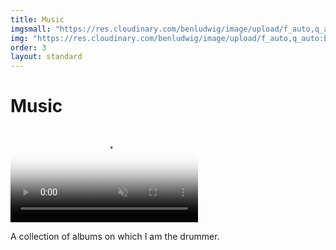```yaml
---
title: Music
imgsmall: "https://res.cloudinary.com/benludwig/image/upload/f_auto,q_auto:best/v1582753603/music-tile-wide_u2sz92.jpg"
img: "https://res.cloudinary.com/benludwig/image/upload/f_auto,q_auto:best/v1582739927/music-tile_mg7dyi.jpg"
order: 3
layout: standard
---
```

<div class="page">
  <div class="type-column revealblock">
    <h1 class="centered">Music</h1>
  </div>

  <div class="video-desktop revealblock">
    <video autoplay loop muted playsinline poster="https://res.cloudinary.com/benludwig/image/upload/f_auto,q_auto:best/v1578688255/SMNGA1D_Frame_ndy771.png">
      <source src="https://res.cloudinary.com/benludwig/video/upload/vc_auto/v1578688359/SMNGA1D_ew87l0.mp4">
      <source src="https://res.cloudinary.com/benludwig/video/upload/vc_auto/v1578688359/SMNGA1D_ew87l0.webm" type="video/webm">
      Your browser does not support the video tag.
    </video>
    <p class="caption">A collection of albums on which I am the drummer.</p>
  </div>

</div>
